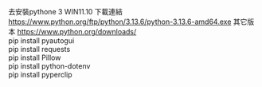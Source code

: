 去安裝pythone 3 WIN11.10 下載連結 https://www.python.org/ftp/python/3.13.6/python-3.13.6-amd64.exe 其它版本 https://www.python.org/downloads/  
pip install pyautogui  
pip install requests  
pip install Pillow  
pip install python-dotenv  
pip install pyperclip  
